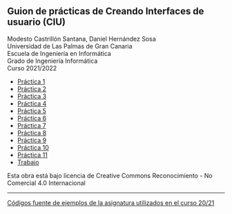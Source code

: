 ## Guion de prácticas de Creando Interfaces de usuario (CIU)

Modesto Castrillón Santana, Daniel Hernández Sosa  
Universidad de Las Palmas de Gran Canaria  
Escuela de Ingeniería en Informática  
Grado de Ingeniería Informática  
Curso 2021/2022


- [Práctica 1](P1/README.md)
- [Práctica 2](P2/README.md)
- [Práctica 3](P3/README.md)
- [Práctica 4](P4/README.md)
- [Práctica 5](P5/README.md)
- [Práctica 6](P6/README.md)
- [Práctica 7](P7/README.md)
- [Práctica 8](P8/README.md)
- [Práctica 9](P9/README.md)
- [Práctica 10](P10/README.md)
- [Práctica 11](P11/README.md)
- [Trabajo](Trabajo/README.md)
<!--- - ...  --->

Esta obra está bajo licencia de Creative Commons Reconocimiento - No Comercial 4.0 Internacional

***
[Códigos fuente de ejemplos de la asignatura utilizados en el curso 20/21](https://github.com/otsedom/CIU)
